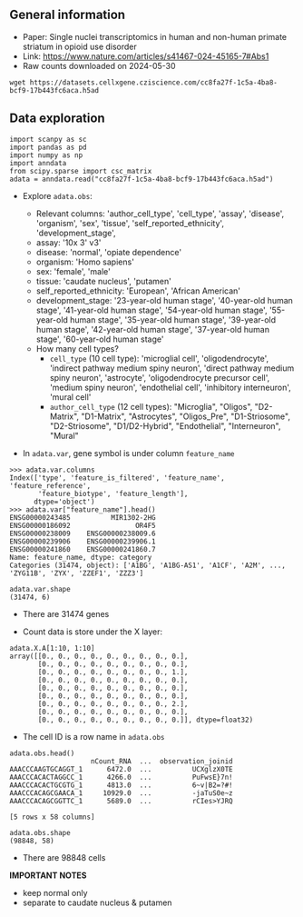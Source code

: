 ## General information
- Paper: Single nuclei transcriptomics in human and non-human primate striatum in opioid use disorder
- Link: https://www.nature.com/articles/s41467-024-45165-7#Abs1
- Raw counts downloaded on 2024-05-30
```
wget https://datasets.cellxgene.cziscience.com/cc8fa27f-1c5a-4ba8-bcf9-17b443fc6aca.h5ad
```

## Data exploration
```
import scanpy as sc
import pandas as pd
import numpy as np
import anndata
from scipy.sparse import csc_matrix
adata = anndata.read("cc8fa27f-1c5a-4ba8-bcf9-17b443fc6aca.h5ad")
```
- Explore `adata.obs`:
    - Relevant columns: 'author_cell_type', 'cell_type', 'assay', 'disease', 'organism', 'sex', 'tissue', 'self_reported_ethnicity', 'development_stage', 
    - assay: '10x 3' v3'
    - disease: 'normal', 'opiate dependence'
    - organism: 'Homo sapiens'
    - sex: 'female', 'male'
    - tissue: 'caudate nucleus', 'putamen'
    - self_reported_ethnicity: 'European', 'African American'
    - development_stage: '23-year-old human stage', '40-year-old human stage', '41-year-old human stage', '54-year-old human stage', '55-year-old human stage', '35-year-old human stage', '39-year-old human stage', '42-year-old human stage', '37-year-old human stage', '60-year-old human stage'
    - How many cell types?
        - `cell_type` (10 cell type): 'microglial cell', 'oligodendrocyte', 'indirect pathway medium spiny neuron', 'direct pathway medium spiny neuron', 'astrocyte', 'oligodendrocyte precursor cell', 'medium spiny neuron', 'endothelial cell', 'inhibitory interneuron', 'mural cell'
        - `author_cell_type` (12 cell types): "Microglia", "Oligos", "D2-Matrix", "D1-Matrix", "Astrocytes", "Oligos_Pre", "D1-Striosome", "D2-Striosome", "D1/D2-Hybrid", "Endothelial", "Interneuron", "Mural"

- In `adata.var`, gene symbol is under column `feature_name`
```
>>> adata.var.columns
Index(['type', 'feature_is_filtered', 'feature_name', 'feature_reference',
       'feature_biotype', 'feature_length'],
      dtype='object')
>>> adata.var["feature_name"].head()
ENSG00000243485          MIR1302-2HG
ENSG00000186092                OR4F5
ENSG00000238009    ENSG00000238009.6
ENSG00000239906    ENSG00000239906.1
ENSG00000241860    ENSG00000241860.7
Name: feature_name, dtype: category
Categories (31474, object): ['A1BG', 'A1BG-AS1', 'A1CF', 'A2M', ..., 'ZYG11B', 'ZYX', 'ZZEF1', 'ZZZ3']

adata.var.shape
(31474, 6)
```
- There are 31474 genes

- Count data is store under the X layer:

```
adata.X.A[1:10, 1:10]
array([[0., 0., 0., 0., 0., 0., 0., 0., 0.],
       [0., 0., 0., 0., 0., 0., 0., 0., 0.],
       [0., 0., 0., 0., 0., 0., 0., 0., 1.],
       [0., 0., 0., 0., 0., 0., 0., 0., 0.],
       [0., 0., 0., 0., 0., 0., 0., 0., 0.],
       [0., 0., 0., 0., 0., 0., 0., 0., 0.],
       [0., 0., 0., 0., 0., 0., 0., 0., 2.],
       [0., 0., 0., 0., 0., 0., 0., 0., 0.],
       [0., 0., 0., 0., 0., 0., 0., 0., 0.]], dtype=float32)
```

- The cell ID is a row name in `adata.obs`
```
adata.obs.head()
                    nCount_RNA  ...  observation_joinid
AAACCCAAGTGCAGGT_1      6472.0  ...          UCXglzX0TE
AAACCCACACTAGGCC_1      4266.0  ...          PuFwsE}7n!
AAACCCACACTGCGTG_1      4813.0  ...          6~v|B2=?#!
AAACCCACAGCGAACA_1     10929.0  ...          -jaTuS0e~z
AAACCCACAGCGGTTC_1      5689.0  ...          rCIes>YJRQ

[5 rows x 58 columns]

adata.obs.shape
(98848, 58)
```
- There are 98848 cells

**IMPORTANT NOTES**
- keep normal only
- separate to caudate nucleus & putamen